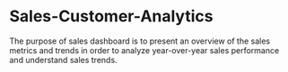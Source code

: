 # Sales-Customer-Analytics
The purpose of sales dashboard is to present an overview of the sales metrics and trends in order to analyze year-over-year sales performance and understand sales trends.
